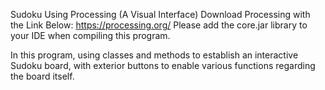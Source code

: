 Sudoku Using Processing (A Visual Interface)
Download Processing with the Link Below:
https://processing.org/
Please add the core.jar library to your IDE when compiling this program.

In this program, using classes and methods to establish an interactive Sudoku board, with exterior buttons to enable various functions regarding the board itself.
